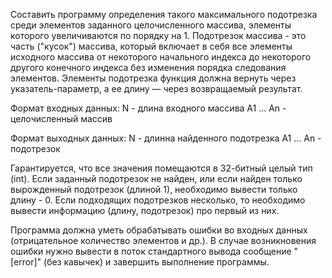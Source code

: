 Составить программу определения такого максимального подотрезка среди элементов заданного целочисленного массива, элементы которого увеличиваются по порядку на 1.
Подотрезок массива - это часть ("кусок") массива, который включает в себя все элементы исходного массива от некоторого начального индекса до некоторого другого конечного индекса без изменения порядка следования элементов. Элементы подотрезка функция должна вернуть через указатель-параметр, а ее длину — через возвращаемый результат.

Формат входных данных:
N - длина входного массива
A1 ... An - целочисленный массив

Формат выходных данных:
N - длинна найденного подотрезка
A1 ... An - подотрезок

Гарантируется, что все значения помещаются в 32-битный целый тип (int). Если заданный подотрезок не найден, или если найден только вырожденный подотрезок (длиной 1), необходимо вывести только длину - 0. Если подходящих подотрезков несколько, то необходимо вывести информацию (длину, подотрезок) про первый из них.

Программа должна уметь обрабатывать ошибки во входных данных (отрицательное количество элементов и др.). В случае возникновения ошибки нужно вывести в поток стандартного вывода сообщение "[error]" (без кавычек) и завершить выполнение программы.